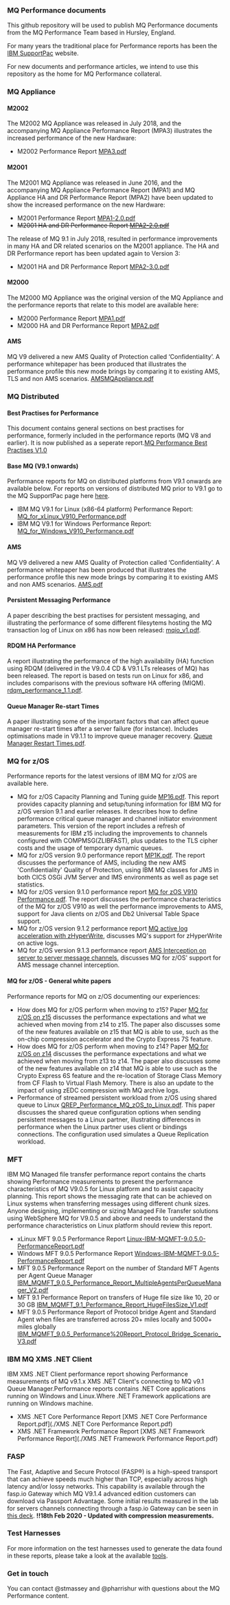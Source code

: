 ### MQ Performance documents

This github repository will be used to publish MQ Performance documents from the MQ Performance Team based in Hursley, England.

For many years the traditional place for Performance reports has been the [IBM SupportPac](http://www-01.ibm.com/support/docview.wss?uid=swg27007150) website. 

For new documents and performance articles, we intend to use this repository as the home for MQ Performance collateral.

### MQ Appliance
#### M2002

The M2002 MQ Appliance was released in July 2018, and the accompanying MQ Appliance Performance Report (MPA3) illustrates the increased performance of the new Hardware:
- M2002 Performance Report [MPA3.pdf](./MPA3.pdf)

#### M2001

The M2001 MQ Appliance was released in June 2016, and the accompanying MQ Appliance Performance Report (MPA1) and MQ Appliance HA and DR Performance Report (MPA2) have been updated to show the increased performance on the new Hardware:
- M2001 Performance Report [MPA1-2.0.pdf](./MPA1-2.0.pdf)
- ~~M2001 HA and DR Performance Report [MPA2-2.0.pdf](./MPA2-2.0.pdf)~~

The release of MQ 9.1 in July 2018, resulted in performance improvements in many HA and DR related scenarios on the M2001 appliance. The HA and DR Performance report has been updated again to Version 3:
- M2001 HA and DR Performance Report [MPA2-3.0.pdf](./MPA2-3.0.pdf)



#### M2000

The M2000 MQ Appliance was the original version of the MQ Appliance and the performance reports that relate to this model are available here:
- M2000 Performance Report [MPA1.pdf](./MPA1.pdf) 
- M2000 HA and DR Performance Report [MPA2.pdf](./MPA2.pdf) 

#### AMS

MQ V9 delivered a new AMS Quality of Protection called ‘Confidentiality’. A performance whitepaper has been produced that illustrates the performance profile this new mode brings by comparing it to existing AMS, TLS and non AMS scenarios. [AMSMQAppliance.pdf](./AMSMQAppliance.pdf)


### MQ Distributed

#### Best Practises for Performance
This document contains general sections on best practises for performance, formerly included in the performance reports (MQ V8 and earlier). It is now published as a seperate report.[MQ Performance Best Practises V1.0](./MQ_Performance_Best_Practices_v1.0.pdf)

#### Base MQ (V9.1 onwards)
Performance reports for MQ on distributed platforms from V9.1 onwards are available below.
For reports on versions of distributed MQ prior to V9.1 go to the MQ SupportPac page here [here](http://www-01.ibm.com/support/docview.wss?uid=swg27007150). 

- IBM MQ V9.1 for Linux (x86-64 platform) Performance Report: [MQ_for_xLinux_V910_Performance.pdf](./MQ_for_xLinux_V910_Performance.pdf)
- IBM MQ V9.1 for Windows Performance Report: [MQ_for_Windows_V910_Performance.pdf](./MQ_for_Windows_V910_Performance.pdf)

#### AMS

MQ V9 delivered a new AMS Quality of Protection called ‘Confidentiality’. A performance whitepaper has been produced that illustrates the performance profile this new mode brings by comparing it to existing AMS and non AMS scenarios. [AMS.pdf](./AMS.pdf)

#### Persistent Messaging Performance

A paper describing the best practises for persistent messaging, and illustrating the performance of some different filesytems hosting the MQ transaction log of Linux on x86 has now been released:
[mqio_v1.pdf](./mqio_v1.pdf).

#### RDQM HA Performance

A report illustrating the performance of the high availability (HA) function using RDQM (delivered in the V9.0.4 CD & V9.1 LTs releases of MQ) has been released. The report is based on tests run on Linux for x86, and includes comparisons with the previous software HA offering (MIQM).
[rdqm_performance_1.1.pdf](./rdqm_performance_1.1.pdf).

#### Queue Manager Re-start Times
A paper illustrating some of the important factors that can affect queue manager re-start times after a server failure (for instance). Includes optimisations made in V9.1.1 to improve queue manager recovery. 
[Queue Manager Restart Times.pdf](./Queue%20Manager%20Restart%20Times.pdf).

### MQ for z/OS

Performance reports for the latest versions of IBM MQ for z/OS are available here. 
- MQ for z/OS Capacity Planning and Tuning guide [MP16.pdf](./mp16.pdf). This report provides capacity planning and setup/tuning information for IBM MQ for z/OS version 9.1 and earlier releases. It describes how to define performance critical queue manager and channel initiator environment parameters. This version of the report includes a refresh of measurements for IBM z15 including the improvements to channels configured with COMPMSG(ZLIBFAST), plus updates to the TLS cipher costs and the usage of temporary dynamic queues.
- MQ for z/OS version 9.0 performance report [MP1K.pdf](./mp1k.pdf). The report discusses the performance of AMS, including the new AMS 'Confidentiality' Quality of Protection, using IBM MQ classes for JMS in both CICS OSGi JVM Server and IMS environments as well as page set statistics.
- MQ for z/OS version 9.1.0 performance report [MQ for zOS V910 Performance.pdf](./MQ%20for%20zOS%20V910%20Performance.pdf). The report discusses the performance characteristics of the MQ for z/OS V910 as well the performance improvements to AMS, support for Java clients on z/OS and Db2 Universal Table Space support.
- MQ for z/OS version 9.1.2 performance report [MQ active log acceleration with zHyperWrite](./MQ_v912_zHyperWrite_active_log_acceleration.pdf), discusses MQ's support for zHyperWrite on active logs.
- MQ for z/OS version 9.1.3 performance report [AMS Interception on server to server message channels](./V913%20AMS%20Interception%20on%20server-server%20message%20channels.pdf), discusses MQ for z/OS' support for AMS message channel interception.

#### MQ for z/OS - General white papers

Performance reports for MQ on z/OS documenting our experiences:

- How does MQ for z/OS perform when moving to z15? Paper [MQ for z/OS on z15](./MQ_for_zOS_on_z15.pdf) discusses the performance expectations and what we achieved when moving from z14 to z15. The paper also discusses some of the new features available on z15 that MQ is able to use, such as the on-chip compression accelerator and the Crypto Express 7S feature.
- How does MQ for z/OS perform when moving to z14? Paper [MQ for z/OS on z14](./MQ_for_zOS_on_z14_v1.2.pdf) discusses the performance expectations and what we achieved when moving from z13 to z14. The paper also discusses some of the new features available on z14 that MQ is able to use such as the Crypto Express 6S feature and the re-location of Storage Class Memory from CF Flash to Virtual Flash Memory. There is also an update to the impact of using zEDC compression with MQ archive logs.
- Performance of streamed persistent workload from z/OS using shared queue to Linux [QREP_Performance_MQ_zOS_to_Linux.pdf](./QREP_Performance_MQ_zOS_to_Linux.pdf). This paper discusses the shared queue configuration options when sending persistent messages to a Linux partner, illustrating differences in performance when the Linux partner uses client or bindings connections. The configuration used simulates a Queue Replication workload.


### MFT

IBM MQ Managed file transfer performance report contains the charts showing Performance measurements to present the performance characteristics of MQ V9.0.5 for Linux platform and to assist capacity planning. This report shows the messaging rate that can be achieved on Linux systems when transferring messages using different chunk sizes. Anyone designing, implementing or sizing Managed File Transfer solutions using WebSphere MQ for V9.0.5 and above and needs to understand the performance characteristics on Linux platform should review this report.
- xLinux MFT 9.0.5 Performance Report [Linux-IBM-MQMFT-9.0.5.0-PerformanceReport.pdf](./Linux-IBM-MQMFT-9.0.5.0-PerformanceReport.pdf)
- Windows MFT 9.0.5 Performance Report [Windows-IBM-MQMFT-9.0.5-PerformanceReport.pdf](./Windows-IBM-MQMFT-9.0.5-PerformanceReport.pdf)
- MFT 9.0.5 Performance Report on the number of Standard MFT Agents per Agent Queue Manager [IBM_MQMFT_9.0.5_Performance_Report_MultipleAgentsPerQueueManager_V2.pdf](./IBM_MQMFT_9.0.5_Performance_Report_MultipleAgentsPerQueueManager_V2.pdf)
- MFT 9.1 Performance Report on transfers of Huge file size like 10, 20 or 30 GB [IBM_MQMFT_9.1_Performance_Report_HugeFilesSize_V1.pdf](./IBM_MQMFT_9.1_Performance_Report_HugeFilesSize_V1.pdf)
- MFT 9.0.5 Performance Report of Protocol bridge Agent and Standard Agent when files are transferred across 20+ miles locally and 5000+ miles globally [IBM_MQMFT_9.0.5_Performance%20Report_Protocol_Bridge_Scenario_V3.pdf](./IBM_MQMFT_9.0.5_Performance%20Report_Protocol_Bridge_Scenario_V3.pdf)

### IBM MQ XMS .NET Client
IBM XMS .NET Client performance report showing Performance measurements of MQ v9.1.x XMS .NET Client's connecting to MQ v9.1 Queue Manager.Performance reports contains .NET Core applications running on Windows and Linux.Where .NET Framework applications are running on Windows machine.
- XMS .NET Core Performance Report [XMS .NET Core Performance Report.pdf](./XMS .NET Core Performance Report.pdf)
- XMS .NET Framework Performance Report [XMS .NET Framework Performance Report](./XMS .NET Framework Performance Report.pdf)

### FASP
The Fast, Adaptive and Secure Protocol (FASP®) is a high-speed transport that can achieve speeds much higher than TCP, especially across high latency and/or lossy networks. This capability is available through the fasp.io Gateway which MQ V9.1.4 advanced edition customers can download via Passport Advantage. Some initial results measured in the lab for servers channels connecting through a fasp.io Gateway can be seen in [this deck](./MQ914_fasp_gw.pdf). 
**!!18th Feb 2020 - Updated with compression measurements.**

### Test Harnesses
For more information on the test harnesses used to generate the data found in these reports, please take a look at the available [tools](./testharness.md).

### Get in touch
You can contact @stmassey and @pharrishur with questions about the MQ Performance content.

